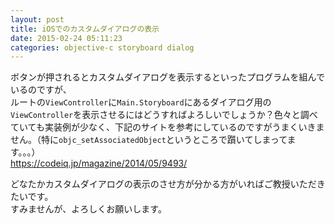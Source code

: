 ```yaml
---
layout: post
title: iOSでのカスタムダイアログの表示
date: 2015-02-24 05:11:23
categories: objective-c storyboard dialog
---
```

<!-- {% raw %} -->
<p>ボタンが押されるとカスタムダイアログを表示するといったプログラムを組んでいるのですが、<br>
ルートの<code>ViewController</code>に<code>Main.Storyboard</code>にあるダイアログ用の<code>ViewController</code>を表示させるにはどうすればよろしいでしょうか？色々と調べていても実装例が少なく、下記のサイトを参考にしているのですがうまくいきません。（特に<code>objc_setAssociatedObject</code>というところで躓いてしまってます。。。）<br>
<a href="https://codeiq.jp/magazine/2014/05/9493/" rel="nofollow">https://codeiq.jp/magazine/2014/05/9493/</a></p>

<p>どなたかカスタムダイアログの表示のさせ方が分かる方がいればご教授いただきたいです。<br>
すみませんが、よろしくお願いします。</p>
<!-- {% endraw %} -->
